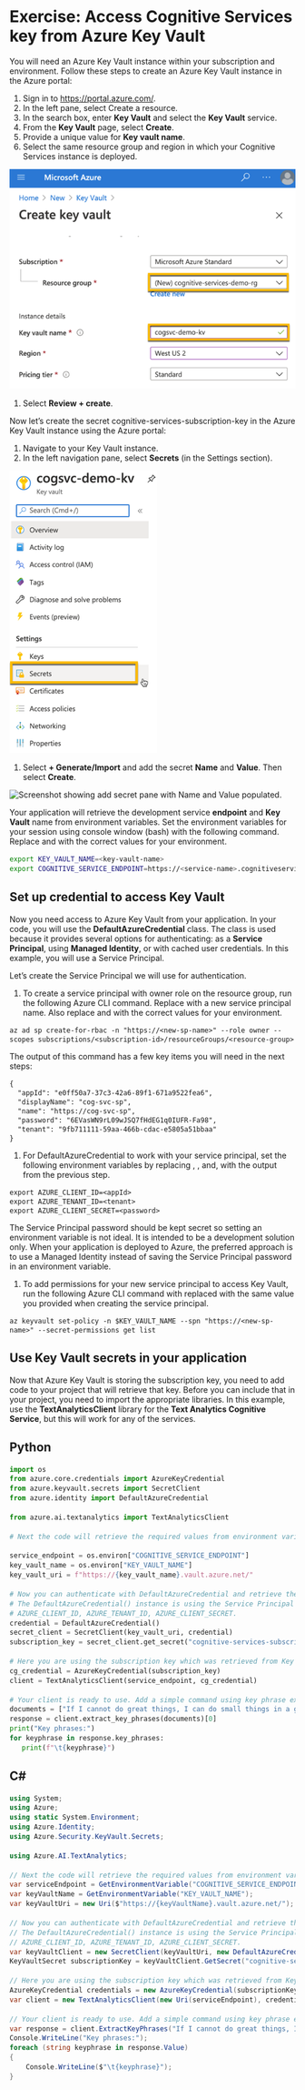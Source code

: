 # Exercise: Access Cognitive Services key from Azure Key Vault

You will need an Azure Key Vault instance within your subscription and environment. Follow these steps to create an Azure Key Vault instance in the Azure portal:

1. Sign in to https://portal.azure.com/.
1. In the left pane, select Create a resource.
1. In the search box, enter **Key Vault** and select the **Key Vault** service.
1. From the **Key Vault** page, select **Create**.
1. Provide a unique value for **Key vault name**.
1. Select the same resource group and region in which your Cognitive Services instance is deployed.

  ![Screenshot showing Key Vault create, highlighting resource group and Key vault name fields.](media/02-key-vault-create.png)

1. Select **Review + create**.

Now let’s create the secret cognitive-services-subscription-key in the Azure Key Vault instance using the Azure portal:

1. Navigate to your Key Vault instance.
1. In the left navigation pane, select **Secrets** (in the Settings section).

![Screenshot of Secrets setting in Key Vault](media/02-key-vault-secrets-button.png)

1. Select **+ Generate/Import** and add the secret **Name** and **Value**. Then select **Create**.

![Screenshot showing add secret pane with Name and Value populated.](media/02-key-vault-secret-name-and-value.png)

Your application will retrieve the development service **endpoint** and **Key Vault** name from environment variables. Set the environment variables for your session using console window (bash) with the following command. Replace <key-vault-name> and <service-name> with the correct values for your environment.

```bash
export KEY_VAULT_NAME=<key-vault-name>
export COGNITIVE_SERVICE_ENDPOINT=https://<service-name>.cognitiveservices.azure.com/
```

## Set up credential to access Key Vault

Now you need access to Azure Key Vault from your application.  In your code, you will use the **DefaultAzureCredential** class. The class is used because it provides several options for authenticating: as a **Service Principal**, using **Managed Identity**, or with cached user credentials. In this example, you will use a Service Principal.

Let’s create the Service Principal we will use for authentication.

1. To create a service principal with owner role on the resource group, run the following Azure CLI command. Replace <new-sp-name> with a new service principal name. Also replace <subscription-id> and <resource-group> with the correct values for your environment.

```azurecli
az ad sp create-for-rbac -n "https://<new-sp-name>" --role owner --scopes subscriptions/<subscription-id>/resourceGroups/<resource-group>
```

The output of this command has a few key items you will need in the next steps:

```azurecli
{
  "appId": "e0ff50a7-37c3-42a6-89f1-671a9522fea6",
  "displayName": "cog-svc-sp",
  "name": "https://cog-svc-sp",
  "password": "6EVasWN9rL09wJSQ7fHdEG1q0IUFR-Fa98",
  "tenant": "9fb711111-59aa-466b-cdac-e5805a51bbaa"
}
```

1. For DefaultAzureCredential to work with your service principal, set the following environment variables by replacing <appId>, <tenant>, and, <password> with the output from the previous step.

```azurecli
export AZURE_CLIENT_ID=<appId>
export AZURE_TENANT_ID=<tenant>
export AZURE_CLIENT_SECRET=<password>
```

The Service Principal password should be kept secret so setting an environment variable is not ideal. It is intended to be a development solution only. When your application is deployed to Azure, the preferred approach is to use a Managed Identity instead of saving the Service Principal password in an environment variable.

1. To add permissions for your new service principal to access Key Vault, run the following Azure CLI command with <new-sp-name> replaced with the same value you provided when creating the service principal.

```azurecli
az keyvault set-policy -n $KEY_VAULT_NAME --spn "https://<new-sp-name>" --secret-permissions get list
```

## Use Key Vault secrets in your application

Now that Azure Key Vault is storing the subscription key, you need to add code to your project that will retrieve that key. Before you can include that in your project, you need to import the appropriate libraries. In this example, use the **TextAnalyticsClient** library for the **Text Analytics Cognitive Service**, but this will work for any of the services.

## Python

```python
import os
from azure.core.credentials import AzureKeyCredential
from azure.keyvault.secrets import SecretClient
from azure.identity import DefaultAzureCredential

from azure.ai.textanalytics import TextAnalyticsClient

# Next the code will retrieve the required values from environment variables and set the Key Vault Uri.

service_endpoint = os.environ["COGNITIVE_SERVICE_ENDPOINT"]
key_vault_name = os.environ["KEY_VAULT_NAME"]
key_vault_uri = f"https://{key_vault_name}.vault.azure.net/"

# Now you can authenticate with DefaultAzureCredential and retrieve the subscription key from Azure Key Vault. 
# The DefaultAzureCredential() instance is using the Service Principal environment variables you configured previously: 
# AZURE_CLIENT_ID, AZURE_TENANT_ID, AZURE_CLIENT_SECRET.
credential = DefaultAzureCredential()
secret_client = SecretClient(key_vault_uri, credential)
subscription_key = secret_client.get_secret("cognitive-services-subscription-key").value

# Here you are using the subscription key which was retrieved from Key Vault to authenticate a Cognitive Services client.
cg_credential = AzureKeyCredential(subscription_key)
client = TextAnalyticsClient(service_endpoint, cg_credential)

# Your client is ready to use. Add a simple command using key phrase extraction to test it out.
documents = ["If I cannot do great things, I can do small things in a great way."]
response = client.extract_key_phrases(documents)[0]
print("Key phrases:")
for keyphrase in response.key_phrases:
   print(f"\t{keyphrase}")
```


## C#

```csharp
using System;
using Azure;
using static System.Environment;
using Azure.Identity;
using Azure.Security.KeyVault.Secrets;

using Azure.AI.TextAnalytics;

// Next the code will retrieve the required values from environment variables and set the Key Vault Uri.
var serviceEndpoint = GetEnvironmentVariable("COGNITIVE_SERVICE_ENDPOINT");
var keyVaultName = GetEnvironmentVariable("KEY_VAULT_NAME");
var keyVaultUri = new Uri($"https://{keyVaultName}.vault.azure.net/");

// Now you can authenticate with DefaultAzureCredential and retrieve the subscription key from Azure Key Vault. 
// The DefaultAzureCredential() instance is using the Service Principal environment variables you configured previously: 
// AZURE_CLIENT_ID, AZURE_TENANT_ID, AZURE_CLIENT_SECRET.
var keyVaultClient = new SecretClient(keyVaultUri, new DefaultAzureCredential());
KeyVaultSecret subscriptionKey = keyVaultClient.GetSecret("cognitive-services-subscription-key");

// Here you are using the subscription key which was retrieved from Key Vault to authenticate a Cognitive Services client.
AzureKeyCredential credentials = new AzureKeyCredential(subscriptionKey.Value);
var client = new TextAnalyticsClient(new Uri(serviceEndpoint), credentials);

// Your client is ready to use. Add a simple command using key phrase extraction to test it out.
var response = client.ExtractKeyPhrases("If I cannot do great things, I can do small things in a great way.");
Console.WriteLine("Key phrases:");
foreach (string keyphrase in response.Value)
{
    Console.WriteLine($"\t{keyphrase}");
}
```
